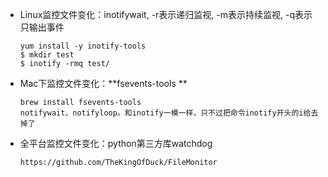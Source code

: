 - Linux监控文件变化：inotifywait, -r表示递归监视, -m表示持续监视, -q表示只输出事件

  ```
  yum install -y inotify-tools
  $ mkdir test
  $ inotify -rmq test/
  ```

- Mac下监控文件变化：**fsevents-tools **

  ```
  brew install fsevents-tools 
  notifywait、notifyloop。和inotify一模一样，只不过把命令inotify开头的i给去掉了
  ```

- 全平台监控文件变化：python第三方库watchdog

  ```
  https://github.com/TheKingOfDuck/FileMonitor
  ```

  ​